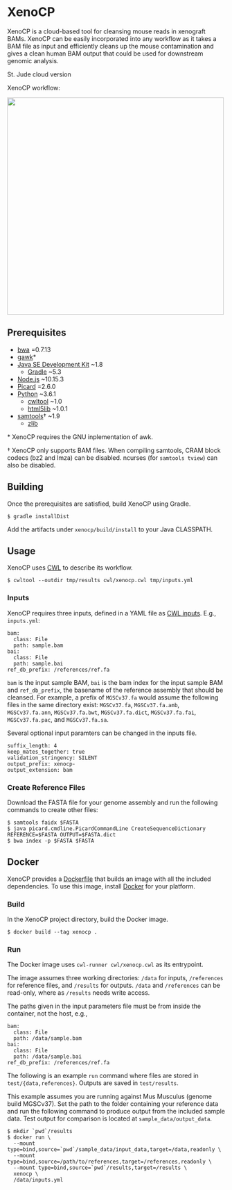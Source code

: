 # XenoCP

XenoCP is a cloud-based tool for cleansing mouse reads in xenograft BAMs. XenoCP can be easily incorporated into any workflow as it takes a BAM file
as input and efficiently cleans up the mouse contamination and gives a clean human BAM output that could be used for downstream
genomic analysis. 

St. Jude cloud version

XenoCP workflow:
<!--![Alt text](images/xenocp_workflow2.png) -->
<img src="images/xenocp_workflow2.png" width="500">

## Prerequisites

  * [bwa] =0.7.13
  * [gawk]*
  * [Java SE Development Kit] ~1.8
    * [Gradle] ~5.3
  * [Node.js] ~10.15.3
  * [Picard] =2.6.0
  * [Python] ~3.6.1
    * [cwltool] ~1.0
    * [html5lib] ~1.0.1
  * [samtools]† ~1.9
    * [zlib]

\* XenoCP requires the GNU inplementation of awk.

† XenoCP only supports BAM files. When compiling samtools, CRAM block codecs
(bz2 and lmza) can be disabled. ncurses (for `samtools tview`) can also be
disabled.

[bwa]: https://github.com/lh3/bwa
[gawk]: https://www.gnu.org/software/gawk/
[Java SE Development Kit]: https://www.oracle.com/technetwork/java/javase/overview/index.html
[Gradle]: https://gradle.org/
[htsjdk]: https://github.com/samtools/htsjdk
[commons-cli]: https://commons.apache.org/proper/commons-cli/
[Node.js]: https://nodejs.org/en/
[Picard]: https://broadinstitute.github.io/picard/
[Python]: https://www.python.org/
[cwltool]: https://github.com/common-workflow-language/cwltool
[html5lib]: https://github.com/html5lib/html5lib-python
[samtools]: http://www.htslib.org/
[zlib]: https://www.zlib.net/

## Building

Once the prerequisites are satisfied, build XenoCP using Gradle. 

```
$ gradle installDist
```

Add the artifacts under `xenocp/build/install` to your Java CLASSPATH.

## Usage

XenoCP uses [CWL] to describe its workflow.

```
$ cwltool --outdir tmp/results cwl/xenocp.cwl tmp/inputs.yml
```

[CWL]: https://www.commonwl.org/

### Inputs

XenoCP requires three inputs, defined in a YAML file as [CWL inputs]. E.g., `inputs.yml`:

```
bam:
  class: File
  path: sample.bam
bai:
  class: File
  path: sample.bai
ref_db_prefix: /references/ref.fa
```

`bam` is the input sample BAM, `bai` is the bam index for the input sample BAM 
 and `ref_db_prefix`, the basename of the reference assembly that should be cleansed. 
For example, a prefix of `MGSCv37.fa` would assume
the following files in the same directory exist: `MGSCv37.fa`,
`MGSCv37.fa.amb`, `MGSCv37.fa.ann`, `MGSCv37.fa.bwt`, `MGSCv37.fa.dict`,
`MGSCv37.fa.fai`, `MGSCv37.fa.pac`, and `MGSCv37.fa.sa`.

Several optional input paramters can be changed in the inputs file.

```
suffix_length: 4
keep_mates_together: true
validation_stringency: SILENT
output_prefix: xenocp-
output_extension: bam
```

### Create Reference Files

Download the FASTA file for your genome assembly and run the following commands to create other files:
```
$ samtools faidx $FASTA
$ java picard.cmdline.PicardCommandLine CreateSequenceDictionary REFERENCE=$FASTA OUTPUT=$FASTA.dict
$ bwa index -p $FASTA $FASTA
```

[CWL inputs]: https://www.commonwl.org/user_guide/02-1st-example/index.html

## Docker

XenoCP provides a [Dockerfile] that builds an image with all the included
dependencies. To use this image, install [Docker] for your platform.

[Docker]: https://www.docker.com/

### Build

In the XenoCP project directory, build the Docker image.

```
$ docker build --tag xenocp .
```

### Run

The Docker image uses `cwl-runner cwl/xenocp.cwl` as its entrypoint.

The image assumes three working directories: `/data` for inputs, `/references` for
reference files, and `/results` for outputs. `/data` and `/references` can be
read-only, where as `/results` needs write access.

The paths given in the input parameters file must be from inside the
container, not the host, e.g.,

```
bam:
  class: File
  path: /data/sample.bam
bai: 
  class: File
  path: /data/sample.bai
ref_db_prefix: /references/ref.fa
```

The following is an example `run` command where files are stored in `test/{data,references}`. Outputs are saved in `test/results`.

This example assumes you are running against Mus Musculus (genome build MGSCv37). Set the path to the folder containing your reference data
and run the following command to produce output from the included sample data. Test output for comparison is located at `sample_data/output_data`.

```
$ mkdir `pwd`/results
$ docker run \
  --mount type=bind,source=`pwd`/sample_data/input_data,target=/data,readonly \
  --mount type=bind,source=/path/to/references,target=/references,readonly \
  --mount type=bind,source=`pwd`/results,target=/results \
  xenocp \
  /data/inputs.yml
```

[Dockerfile]: ./Dockerfile
